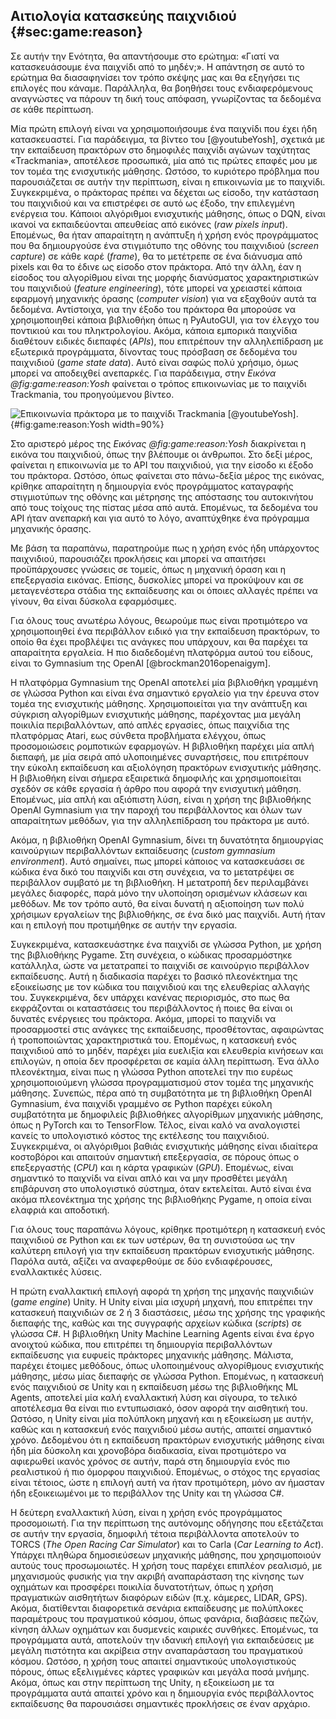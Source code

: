 ## Αιτιολογία κατασκεύης παιχνιδιού {#sec:game:reason}

Σε αυτήν την Ενότητα, θα απαντήσουμε στο ερώτημα: «Γιατί να κατασκευάσουμε ένα παιχνίδι από το μηδέν;». Η απάντηση σε αυτό το ερώτημα θα διασαφηνίσει τον τρόπο σκέψης μας και θα εξηγήσει τις επιλογές που κάναμε. Παράλληλα, θα βοηθήσει τους ενδιαφερόμενους αναγνώστες να πάρουν τη δική τους απόφαση, γνωρίζοντας τα δεδομένα σε κάθε περίπτωση.

Μία πρώτη επιλογή είναι να χρησιμοποιήσουμε ένα παιχνίδι που έχει ήδη κατασκευαστεί. Για παράδειγμα, τα βίντεο του [@youtubeYosh], σχετικά με την εκπαίδευση πρακτόρων στο δημοφιλές παιχνίδι αγώνων ταχύτητας «Trackmania», αποτέλεσε προσωπικά, μία από τις πρώτες επαφές μου με τον τομέα της ενισχυτικής μάθησης. Ωστόσο, το κυριότερο πρόβλημα που παρουσιάζεται σε αυτήν την περίπτωση, είναι η επικοινωνία με το παιχνίδι. Συγκεκριμένα, ο πράκτορας πρέπει να δέχεται ως είσοδο, την κατάσταση του παιχνιδιού και να επιστρέφει σε αυτό ως έξοδο, την επιλεγμένη ενέργεια του. Κάποιοι αλγόριθμοι ενισχυτικής μάθησης, όπως ο DQN, είναι ικανοί να εκπαιδεύονται απευθείας από εικόνες (*raw pixels input*). Επομένως, θα ήταν απαραίτητη η ανάπτυξη ή χρήση ενός προγράμματος που θα δημιουργούσε ένα στιγμιότυπο της οθόνης του παιχνιδιού (*screen capture*) σε κάθε καρέ (*frame*), θα το μετέτρεπε σε ένα διάνυσμα από pixels και θα το έδινε ως είσοδο στον πράκτορα. Από την άλλη, έαν η είσοδος του αλγορίθμου είναι της μορφής διανύσματος χαρακτηριστικών του παιχνιδιού (*feature engineering*), τότε μπορεί να χρειαστεί κάποια εφαρμογή μηχανικής όρασης (*computer vision*) για να εξαχθούν αυτά τα δεδομένα. Αντίστοιχα, για την έξοδο του πράκτορα θα μπορούσε να χρησιμοποιηθεί κάποια βιβλιοθήκη όπως η PyAutoGUI, για τον έλεγχο του ποντικιού και του πληκτρολογίου. Ακόμα, κάποια εμπορικά παιχνίδια διαθέτουν ειδικές διεπαφές (*APIs*), που επιτρέπουν την αλληλεπίδραση με εξωτερικά προγράμματα, δίνοντας τους πρόσβαση σε δεδομένα του παιχνιδιού (*game state data*). Αυτό είναι σαφώς πολύ χρήσιμο, όμως μπορεί να αποδειχθεί ανεπαρκές. Για παράδειγμα, στην *Εικόνα @fig:game:reason:Yosh* φαίνεται ο τρόπος επικοινωνίας με το παιχνίδι Trackmania, του προηγούμενου βίντεο.

![Επικοινωνία πράκτορα με το παιχνίδι Trackmania [@youtubeYosh].](4-game/figures/trackmania.png){#fig:game:reason:Yosh width=90%}

Στο αριστερό μέρος της *Εικόνας @fig:game:reason:Yosh* διακρίνεται η εικόνα του παιχνιδιού, όπως την βλέπουμε οι άνθρωποι. Στο δεξί μέρος, φαίνεται η επικοινωνία με το API του παιχνιδιού, για την είσοδο κι έξοδο του πράκτορα. Ωστόσο, όπως φαίνεται στο πάνω-δεξία μέρος της εικόνας, κρίθηκε απαραίτητη η δημιουργία ενός προγράμματος καταγραφής στιγμιοτύπων της οθόνης και μέτρησης της απόστασης του αυτοκινήτου από τους τοίχους της πίστας μέσα από αυτά. Επομένως, τα δεδομένα του API ήταν ανεπαρκή και για αυτό το λόγο, αναπτύχθηκε ένα πρόγραμμα μηχανικής όρασης.

Με βάση τα παραπάνω, παρατηρούμε πως η χρήση ενός ήδη υπάρχοντος παιχνιδιού, παρουσιάζει προκλήσεις και μπορεί να απαιτήσει προϋπάρχουσες γνώσεις σε τομείς, όπως η μηχανική όραση και η επεξεργασία εικόνας. Επίσης, δυσκολίες μπορεί να προκύψουν και σε μεταγενέστερα στάδια της εκπαίδευσης και οι όποιες αλλαγές πρέπει να γίνουν, θα είναι δύσκολα εφαρμόσιμες.

Για όλους τους ανωτέρω λόγους, θεωρούμε πως είναι προτιμότερο να χρησιμοποιηθεί ένα περιβάλλον ειδικό για την εκπαίδευση πρακτόρων, το οποίο θα έχει προβλέψει τις ανάγκες που υπάρχουν, και θα παρέχει τα απαραίτητα εργαλεία. Η πιο διαδεδομένη πλατφόρμα αυτού του είδους, είναι το Gymnasium της OpenAI [@brockman2016openaigym].

Η πλατφόρμα Gymnasium της OpenAI αποτελεί μία βιβλιοθήκη γραμμένη σε γλώσσα Python και είναι ένα σημαντικό εργαλείο για την έρευνα στον τομέα της ενισχυτικής μάθησης. Χρησιμοποιείται για την ανάπτυξη και σύγκριση αλγορίθμων ενισχυτικής μάθησης, παρέχοντας μια μεγάλη ποικιλία περιβαλλόντων, από απλές εργασίες, όπως παιχνίδια της πλατφόρμας Atari, εως σύνθετα προβλήματα ελέγχου, όπως προσομοιώσεις ρομποτικών εφαρμογών. Η βιβλιοθήκη παρέχει μία απλή διεπαφή, με μία σειρά από υλοποιημένες συναρτήσεις, που επιτρέπουν την εύκολη εκπαίδευση και αξιολόγηση πρακτόρων ενισχυτικής μάθησης. Η βιβλιοθήκη είναι σήμερα εξαιρετικά δημοφιλής και χρησιμοποιείται σχεδόν σε κάθε εργασία ή άρθρο που αφορά την ενισχυτική μάθηση. Επομένως, μία απλή και αξιόπιστη λύση, είναι η χρήση της βιβλιοθήκης OpenAI Gymnasium για την παροχή του περιβάλλοντος και όλων των απαραίτητων μεθόδων, για την αλληλεπίδραση του πράκτορα με αυτό.

Ακόμα, η βιβλιοθήκη OpenAI Gymnasium, δίνει τη δυνατότητα δημιουργίας καινούργιων περιβαλλόντων εκπαίδευσης (*custom gymnasium environment*). Αυτό σημαίνει, πως μπορεί κάποιος να κατασκευάσει σε κώδικα ένα δικό του παιχνίδι και στη συνέχεια, να το μετατρέψει σε περιβάλλον συμβατό με τη βιβλιοθήκη. Η μετατροπή δεν περιλαμβάνει μεγάλες διαφορές, παρά μόνο την υλοποίηση ορισμένων κλάσεων και μεθόδων. Με τον τρόπο αυτό, θα είναι δυνατή η αξιοποίηση των πολύ χρήσιμων εργαλείων της βιβλιοθήκης, σε ένα δικό μας παιχνίδι. Αυτή ήταν και η επιλογή που προτιμήθηκε σε αυτήν την εργασία.

Συγκεκριμένα, κατασκευάστηκε ένα παιχνίδι σε γλώσσα Python, με χρήση της βιβλιοθήκης Pygame. Στη συνέχεια, ο κώδικας προσαρμόστηκε κατάλληλα, ώστε να μετατραπεί το παιχνίδι σε καινούργιο περιβάλλον εκπαίδευσης. Αυτή η διαδικασία παρέχει το βασικό πλεονέκτημα της εξοικείωσης με τον κώδικα του παιχνιδιού και της ελευθερίας αλλαγής του. Συγκεκριμένα, δεν υπάρχει κανένας περιορισμός, στο πως θα εκφράζονται οι καταστάσεις του περιβάλλοντος ή ποιες θα είναι οι δυνατές ενέργειες του πράκτορα. Ακόμα, μπορεί το παιχνίδι να προσαρμοστεί στις ανάγκες της εκπαίδευσης, προσθέτοντας, αφαιρώντας ή τροποποιώντας χαρακτηριστικά του. Επομένως, η κατασκευή ενός παιχνιδιού από το μηδέν, παρέχει μία ευελιξία και ελευθερία κινήσεων και επιλογών, η οποία δεν προσφέρεται σε καμία άλλη περίπτωση. Ένα άλλο πλεονέκτημα, είναι πως η γλώσσα Python αποτελεί την πιο ευρέως χρησιμοποιούμενη γλώσσα προγραμματισμού στον τομέα της μηχανικής μάθησης. Συνεπώς, πέρα από τη συμβατότητα με τη βιβλιοθήκη OpenAI Gymnasium, ένα παιχνίδι γραμμένο σε Python παρέχει εύκολη συμβατότητα με δημοφιλείς βιβλιοθήκες αλγορίθμων μηχανικής μάθησης, όπως η PyTorch και το TensorFlow. Τέλος, είναι καλό να αναλογιστεί κανείς το υπολογιστικό κόστος της εκτέλεσης του παιχνιδιού. Συγκεκριμένα, οι αλγόριθμοι βαθιάς ενισχυτικής μάθησης είναι ιδιαίτερα κοστοβόροι και απαιτούν σημαντική επεξεργασία, σε πόρους όπως ο επεξεργαστής (*CPU*) και η κάρτα γραφικών (*GPU*). Επομένως, είναι σημαντικό το παιχνίδι να είναι απλό και να μην προσθέτει μεγάλη επιβάρυνση στο υπολογιστικό σύστημα, όταν εκτελείται. Αυτό είναι ένα ακόμα πλεονέκτημα της χρήσης της βιβλιοθήκης Pygame, η οποία είναι ελαφριά και αποδοτική.

Για όλους τους παραπάνω λόγους, κρίθηκε προτιμότερη η κατασκευή ενός παιχνιδιού σε Python και εκ των υστέρων, θα τη συνιστούσα ως την καλύτερη επιλογή για την εκπαίδευση πρακτόρων ενισχυτικής μάθησης. Παρόλα αυτά, αξίζει να αναφερθούμε σε δύο ενδιαφέρουσες, εναλλακτικές λύσεις.

Η πρώτη εναλλακτική επιλογή αφορά τη χρήση της μηχανής παιχνιδιών (*game engine*) Unity. Η Unity είναι μία ισχυρή μηχανή, που επιτρέπει την κατασκευή παιχνιδιών σε 2 ή 3 διαστάσεις, μέσω της χρήσης της γραφικής διεπαφής της, καθώς και της συγγραφής αρχείων κώδικα (*scripts*) σε γλώσσα C#. Η βιβλιοθήκη Unity Machine Learning Agents είναι ένα έργο ανοιχτού κώδικα, που επιτρέπει τη δημιουργία περιβαλλόντων εκπαίδευσης για ευφυείς πράκτορες μηχανικής μάθησης. Μάλιστα, παρέχει έτοιμες μεθόδους, όπως υλοποιημένους αλγορίθμους ενισχυτικής μάθησης, μέσω μίας διεπαφής σε γλώσσα Python. Επομένως, η κατασκευή ενός παιχνιδιού σε Unity και η εκπαίδευση μέσω της βιβλιοθήκης ML Agents, αποτελεί μία καλή εναλλακτική λύση και σίγουρα, το τελικό αποτέλεσμα θα είναι πιο εντυπωσιακό, όσον αφορά την αισθητική του. Ωστόσο, η Unity είναι μία πολύπλοκη μηχανή και η εξοικείωση με αυτήν, καθώς και η κατασκευή ενός παιχνιδιού μέσω αυτής, απαιτεί σημαντικό χρόνο. Δεδομένου ότι η εκπαίδευση πρακτόρων ενισχυτικής μάθησης είναι ήδη μία δύσκολη και χρονοβόρα διαδικασία, είναι προτιμότερο να αφιερωθεί ικανός χρόνος σε αυτήν, παρά στη δημιουργία ενός πιο ρεαλιστικού ή πιο όμορφου παιχνιδιού. Επομένως, ο στόχος της εργασίας είναι τέτοιος, ώστε η επιλογή αυτή να ήταν προτιμότερη, μόνο αν ήμασταν ήδη εξοικειωμένοι με το περιβάλλον της Unity και τη γλώσσα C#. 

Η δεύτερη εναλλακτική λύση, είναι η χρήση ενός προγράμματος προσομοιωτή. Για την περίπτωση της αυτόνομης οδήγησης που εξετάζεται σε αυτήν την εργασία, δημοφιλή τέτοια περιβάλλοντα αποτελούν το TORCS (*The Open Racing Car Simulator*) και το Carla (*Car Learning to Act*). Υπάρχει πληθώρα δημοσιεύσεων μηχανικής μάθησης, που χρησιμοποιούν αυτούς τους προσωμοιωτές. Η χρήση τους παρέχει επιπλέον ρεαλισμό, με μηχανισμούς φυσικής για την ακριβή αναπαράσταση της κίνησης των οχημάτων και προσφέρει ποικιλία δυνατοτήτων, όπως η χρήση πραγματικών αισθητήτων διαφόρων ειδών (π.χ. κάμερες, LIDAR, GPS). Ακόμα, διατίθενται διαφορετικά σενάρια εκπαίδευσης με πολύπλοκες παραμέτρους του πραγματικού κόσμου, όπως φανάρια, διαβάσεις πεζών, κίνηση άλλων οχημάτων και δυσμενείς καιρικές συνθήκες. Επομένως, τα προγράμματα αυτά, αποτελούν την ιδανική επιλογή για εκπαιδεύσεις με μεγάλη πιστότητα και ακρίβεια στην αναπαράσταση του πραγματικού κόσμου. Ωστόσο, η χρήση τους απαιτεί σημαντικούς υπολογιστικούς πόρους, όπως εξελιγμένες κάρτες γραφικών και μεγάλα ποσά μνήμης. Ακόμα, όπως και στην περίπτωση της Unity, η εξοικείωση με τα προγράμματα αυτά απαιτεί χρόνο και η δημιουργία ενός περιβάλλοντος εκπαίδευσης θα παρουσιάσει σημαντικές προκλήσεις σε έναν αρχάριο. 